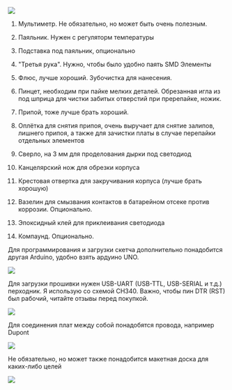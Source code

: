![](https://raw.githubusercontent.com/alexandervolikov/sportiduino/master/Images/equip.jpg)

1. Мультиметр. Не обязательно, но может быть очень полезным.

2. Паяльник. Нужен с регуляторм температуры

3. Подставка под паяльник, опционально

4. "Третья рука". Нужно, чтобы было удобно паять SMD Элементы

5. Флюс, лучше хороший. Зубочистка для нанесения.

6. Пинцет, необходим при пайке мелких деталей. Обрезанная игла из под шприца для чистки забитых отверстий при пререпайке, ножик.

7. Припой, тоже лучше брать хороший.

8. Оплётка для снятия припоя, очень выручает для снятие залипов, лишнего припоя, а также для зачистки платы в случае перепайки отдельных элементов

9. Сверло, на 3 мм для проделования дырки под светодиод

10. Канцелярский нож для обрезки корпуса

11. Крестовая отвертка для закручивания корпуса (лучше брать хорошую)

12. Вазелин для смызвания контактов в батарейном отсеке против коррозии. Опционально.

13. Эпоксидный клей для приклеивания светодиода

14. Компаунд. Опционально.


Для программирования и загрузки скетча дополнительно понадобится другая Arduino, удобно взять ардуино UNO.

![](https://raw.githubusercontent.com/alexandervolikov/sportiduino/master/Images/UNO.JPG)

Для загрузки прошивки нужен USB-UART (USB-TTL, USB-SERIAL и т.д.) перходник. Я использую со схемой CH340. Важно, чтобы пин DTR (RST) был рабочий, читайте отзывы перед покупкой.

![](https://raw.githubusercontent.com/alexandervolikov/sportiduino/master/Images/TTL-UART.JPG)

Для соединения плат между собой понадобятся провода, например Dupont

![](https://raw.githubusercontent.com/alexandervolikov/sportiduino/master/Images/Wire.JPG)

Не обязательно, но может также понадобится макетная доска для каких-либо целей

![](https://raw.githubusercontent.com/alexandervolikov/sportiduino/master/Images/Breadboard.JPG)

